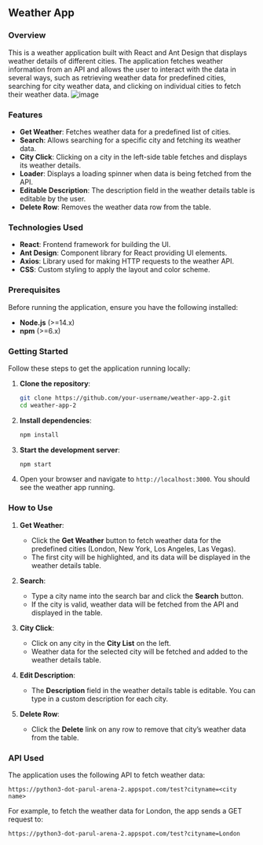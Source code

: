 ## Weather App

### Overview

This is a weather application built with React and Ant Design that displays weather details of different cities. The application fetches weather information from an API and allows the user to interact with the data in several ways, such as retrieving weather data for predefined cities, searching for city weather data, and clicking on individual cities to fetch their weather data.
![image](https://github.com/user-attachments/assets/e26d1770-5b07-43fe-942c-66b68546d1d1)

### Features

- **Get Weather**: Fetches weather data for a predefined list of cities.
- **Search**: Allows searching for a specific city and fetching its weather data.
- **City Click**: Clicking on a city in the left-side table fetches and displays its weather details.
- **Loader**: Displays a loading spinner when data is being fetched from the API.
- **Editable Description**: The description field in the weather details table is editable by the user.
- **Delete Row**: Removes the weather data row from the table.

### Technologies Used

- **React**: Frontend framework for building the UI.
- **Ant Design**: Component library for React providing UI elements.
- **Axios**: Library used for making HTTP requests to the weather API.
- **CSS**: Custom styling to apply the layout and color scheme.

### Prerequisites

Before running the application, ensure you have the following installed:

- **Node.js** (>=14.x)
- **npm** (>=6.x)

### Getting Started

Follow these steps to get the application running locally:

1. **Clone the repository**:
   ```bash
   git clone https://github.com/your-username/weather-app-2.git
   cd weather-app-2
   ```

2. **Install dependencies**:
   ```bash
   npm install
   ```

3. **Start the development server**:
   ```bash
   npm start
   ```

4. Open your browser and navigate to `http://localhost:3000`. You should see the weather app running.

### How to Use

1. **Get Weather**:
   - Click the **Get Weather** button to fetch weather data for the predefined cities (London, New York, Los Angeles, Las Vegas).
   - The first city will be highlighted, and its data will be displayed in the weather details table.

2. **Search**:
   - Type a city name into the search bar and click the **Search** button.
   - If the city is valid, weather data will be fetched from the API and displayed in the table.

3. **City Click**:
   - Click on any city in the **City List** on the left.
   - Weather data for the selected city will be fetched and added to the weather details table.

4. **Edit Description**:
   - The **Description** field in the weather details table is editable. You can type in a custom description for each city.

5. **Delete Row**:
   - Click the **Delete** link on any row to remove that city’s weather data from the table.

### API Used

The application uses the following API to fetch weather data:

```
https://python3-dot-parul-arena-2.appspot.com/test?cityname=<city name>
```

For example, to fetch the weather data for London, the app sends a GET request to:

```
https://python3-dot-parul-arena-2.appspot.com/test?cityname=London
```

